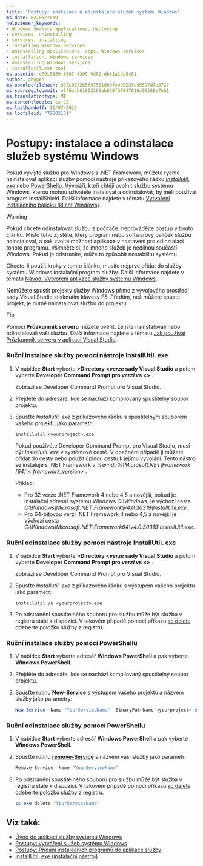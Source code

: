 ```yaml
---
title: 'Postupy: instalace a odinstalace služeb systému Windows'
ms.date: 02/05/2019
helpviewer_keywords:
- Windows Service applications, deploying
- services, uninstalling
- services, installing
- installing Windows Services
- uninstalling applications, apps, Windows services
- installation, Windows services
- uninstalling Windows services
- installutil.exe tool
ms.assetid: c89c5169-f567-4305-9d62-db31a1de5481
author: ghogen
ms.openlocfilehash: 38fc0172b5f97561d69fe495237e95597d7b9727
ms.sourcegitcommit: eff6adb61852369ab690f3f047818c90580e7eb1
ms.translationtype: MT
ms.contentlocale: cs-CZ
ms.lasthandoff: 10/07/2019
ms.locfileid: "72003131"
---
```

# <a name="how-to-install-and-uninstall-windows-services"></a>Postupy: instalace a odinstalace služeb systému Windows

Pokud vyvíjíte službu pro Windows s .NET Framework, můžete rychle nainstalovat aplikaci služby pomocí nástroje příkazového řádku [*Installutil. exe*](../tools/installutil-exe-installer-tool.md) nebo [PowerShellu](/powershell/scripting/overview). Vývojáři, kteří chtějí uvolnit službu systému Windows, kterou mohou uživatelé instalovat a odinstalovat, by měli používat program InstallShield. Další informace najdete v tématu [Vytvoření instalačního balíčku (klient Windows)](https://docs.microsoft.com/visualstudio/deployment/deploying-applications-services-and-components#create-an-installer-package-windows-client).

> [!WARNING]
> Pokud chcete odinstalovat službu z počítače, neprovádějte postup v tomto článku. Místo toho Zjistěte, který program nebo softwarový balíček službu nainstaloval, a pak zvolte možnost **aplikace** v nastavení pro odinstalaci tohoto programu. Všimněte si, že mnoho služeb je nedílnou součástí Windows. Pokud je odstraníte, může to způsobit nestabilitu systému.

Chcete-li použít kroky v tomto článku, musíte nejprve přidat do služby systému Windows Instalační program služby. Další informace najdete v tématu [Návod: Vytvoření aplikace služby systému Windows](../windows-services/walkthrough-creating-a-windows-service-application-in-the-component-designer.md).

Nemůžete spustit projekty služby Windows přímo z vývojového prostředí sady Visual Studio stisknutím klávesy F5. Předtím, než můžete spustit projekt, je nutné nainstalovat službu do projektu.

> [!TIP]
> Pomocí **Průzkumník serveru** můžete ověřit, že jste nainstalovali nebo odinstalovali vaši službu. Další informace najdete v tématu [Jak používat Průzkumník serveru v aplikaci Visual Studio](https://support.microsoft.com/help/316649/how-to-use-the-server-explorer-in-visual-studio-net-and-visual-studio).

### <a name="install-your-service-manually-using-installutilexe-utility"></a>Ruční instalace služby pomocí nástroje InstallUtil. exe

1. V nabídce **Start** vyberte **>Directory \<*verze* sady Visual Studio** a potom vyberte **Developer Command Prompt pro *verzi* vs \<>** .

     Zobrazí se Developer Command Prompt pro Visual Studio.

2. Přejděte do adresáře, kde se nachází kompilovaný spustitelný soubor projektu.

3. Spusťte *Installutil. exe* z příkazového řádku s spustitelným souborem vašeho projektu jako parametr:

    ```console
    installutil <yourproject>.exe
    ```

     Pokud používáte Developer Command Prompt pro Visual Studio, musí být *Installutil. exe* v systémové cestě. V opačném případě ji můžete přidat do cesty nebo použít úplnou cestu k jejímu vyvolání. Tento nástroj se instaluje s .NET Framework v *%windir%\Microsoft.NET\Framework [64]\\< framework_version\>* .

     Příklad:
     - Pro 32 verze .NET Framework 4 nebo 4,5 a novější, pokud je instalační adresář systému Windows *C:\Windows*, je výchozí cesta *C:\Windows\Microsoft.NET\Framework\v4.0.30319\InstallUtil.exe*.
     - Pro 64-bitovou verzi .NET Framework 4 nebo 4,5 a novější je výchozí cesta *C:\Windows\Microsoft.NET\Framework64\v4.0.30319\InstallUtil.exe*.

### <a name="uninstall-your-service-manually-using-installutilexe-utility"></a>Ruční odinstalace služby pomocí nástroje InstallUtil. exe

1. V nabídce **Start** vyberte **>Directory \<*verze* sady Visual Studio** a potom vyberte **Developer Command Prompt pro *verzi* vs \<>** .

     Zobrazí se Developer Command Prompt pro Visual Studio.

2. Spusťte *Installutil. exe* z příkazového řádku s výstupem vašeho projektu jako parametr:

    ```console
    installutil /u <yourproject>.exe
    ```

3. Po odstranění spustitelného souboru pro službu může být služba v registru stále k dispozici. V takovém případě pomocí příkazu [sc delete](/windows-server/administration/windows-commands/sc-delete) odeberte položku služby z registru.

### <a name="install-your-service-manually-using-powershell"></a>Ruční instalace služby pomocí PowerShellu

1. V nabídce **Start** vyberte adresář **Windows PowerShell** a pak vyberte **Windows PowerShell**.

2. Přejděte do adresáře, kde se nachází kompilovaný spustitelný soubor projektu.

3. Spusťte rutinu [**New-Service**](/powershell/module/microsoft.powershell.management/new-service) s výstupem vašeho projektu a názvem služby jako parametry:

    ```powershell
    New-Service -Name "YourServiceName" -BinaryPathName <yourproject>.exe
    ```

### <a name="uninstall-your-service-manually-using-powershell"></a>Ruční odinstalace služby pomocí PowerShellu

1. V nabídce **Start** vyberte adresář **Windows PowerShell** a pak vyberte **Windows PowerShell**.

2. Spusťte rutinu [**remove-Service**](/powershell/module/microsoft.powershell.management/remove-service) s názvem vaší služby jako parametr:

    ```powershell
    Remove-Service -Name "YourServiceName"
    ```

3. Po odstranění spustitelného souboru pro službu může být služba v registru stále k dispozici. V takovém případě pomocí příkazu [sc delete](/windows-server/administration/windows-commands/sc-delete) odeberte položku služby z registru.

    ```powershell
    sc.exe delete "YourServiceName"
    ```

## <a name="see-also"></a>Viz také:

- [Úvod do aplikací služby systému Windows](../windows-services/introduction-to-windows-service-applications.md)
- [Postupy: vytváření služeb systému Windows](../windows-services/how-to-create-windows-services.md)
- [Postupy: Přidání instalačních programů do aplikace služby](../windows-services/how-to-add-installers-to-your-service-application.md)
- [InstallUtil. exe (instalační nástroj)](../tools/installutil-exe-installer-tool.md)
